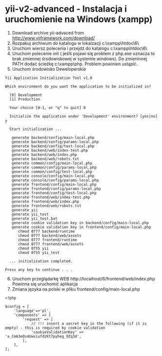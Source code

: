 # yii-v2-advanced - Instalacja i uruchomienie na Windows (xampp)


1. Download archive yii-advaced from http://www.yiiframework.com/download/
2. Rozpakuj archiwum do katalogu w lokalzacji c:\xampp\htdoc\6\
3. Uruchom wiersz polecenia i przejdź do katalogu c:\xampp\htdoc\6\
4. Uruchom polecenie init ( jeślś pojawi się problem z php.exe oznacza to brak zmiennej środowiskowej w systemie windows). Do zmieninnej PATH dodać ścieżkę c:\xampp\php. Problem powinien ustąpić.
5. Uruchom środowisko Deweloperskie
```batch
Yii Application Initialization Tool v1.0

Which environment do you want the application to be initialized in?

  [0] Development
  [1] Production

  Your choice [0-1, or "q" to quit] 0

  Initialize the application under 'Development' environment? [yes|no] y

  Start initialization ...

   generate backend/config/main-local.php
   generate backend/config/params-local.php
   generate backend/config/test-local.php
   generate backend/web/index-test.php
   generate backend/web/index.php
   generate backend/web/robots.txt
   generate common/config/main-local.php
   generate common/config/params-local.php
   generate common/config/test-local.php
   generate console/config/main-local.php
   generate console/config/params-local.php
   generate frontend/config/main-local.php
   generate frontend/config/params-local.php
   generate frontend/config/test-local.php
   generate frontend/web/index-test.php
   generate frontend/web/index.php
   generate frontend/web/robots.txt
   generate yii
   generate yii_test
   generate yii_test.bat
   generate cookie validation key in backend/config/main-local.php
   generate cookie validation key in frontend/config/main-local.php
      chmod 0777 backend/runtime
      chmod 0777 backend/web/assets
      chmod 0777 frontend/runtime
      chmod 0777 frontend/web/assets
      chmod 0755 yii
      chmod 0755 yii_test

  ... initialization completed.

Press any key to continue . . .

```

6. Uruchom przeglądarkę WEB http://localhost/6/frontend/web/index.php
Powinna się uruchomić aplikacja
7. Zmiana języka na polski w pliku frontend/config/main-local.php

```
<?php

$config = [
    'language'=>'pl',
    'components' => [
        'request' => [
            // !!! insert a secret key in the following (if it is empty) - this is required by cookie validation
            'cookieValidationKey' => 'a_CmA3eOs4UwxiufdzKt7pyheg_9Zq3d',
        ],
    ],
];
```


